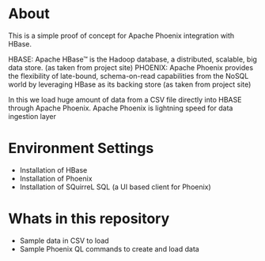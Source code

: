 # About

This is a simple proof of concept for Apache Phoenix integration with HBase.

HBASE: Apache HBase™ is the Hadoop database, a distributed, scalable, big data store. (as taken from project site)
PHOENIX: Apache Phoenix provides the flexibility of late-bound, schema-on-read capabilities from the NoSQL world by leveraging HBase as its backing store (as taken from project site)

In this we load huge amount of data from a CSV file directly into HBASE through Apache Phoenix. Apache Phoenix is lightning speed for data ingestion layer 

# Environment Settings

- Installation of HBase
- Installation of Phoenix
- Installation of SQuirreL SQL (a UI based client for Phoenix)

# Whats in this repository

- Sample data in CSV to load
- Sample Phoenix QL commands to create and load data
